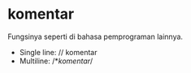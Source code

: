 # komentar
Fungsinya seperti di bahasa pemprograman lainnya.

- Single line: // komentar
- Multiline: /**komentar*/